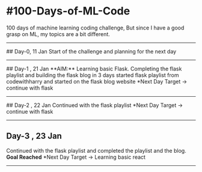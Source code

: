 # #100-Days-of-ML-Code
100 days of machine learning coding challenge, But since I have a good grasp on ML, my topics are a bit different. 
<hr>
## Day-0, 11 Jan 
Start of the challenge and planning for the next day
<hr>
## Day-1 , 21 Jan 
**AIM:** Learning basic Flask. Completing the flask playlist and building the flask blog in 3 days
started flask playlist from codewithharry and started on the flask blog website
*Next Day Target -> continue with flask
<hr>
## Day-2 , 22 Jan
Continued with the flask playlist
*Next Day Target -> continue with flask
<hr>

## Day-3 , 23 Jan
Continued with the flask playlist and completed the playlist and the blog.
**Goal Reached**
*Next Day Target -> Learning basic react 
<hr>
